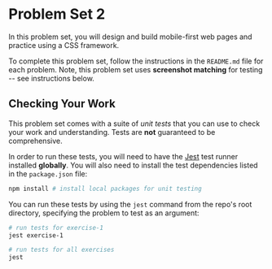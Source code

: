 # Problem Set 2

In this problem set, you will design and build mobile-first web pages and practice using a CSS framework.

To complete this problem set, follow the instructions in the `README.md` file for each problem. Note, this problem set uses **screenshot matching** for testing -- see instructions below.

## Checking Your Work
This problem set comes with a suite of _unit tests_ that you can use to check your work and understanding. Tests are **not** guaranteed to be comprehensive.

In order to run these tests, you will need to have the [Jest](https://facebook.github.io/jest/) test runner installed **globally**. You will also need to install the test dependencies listed in the `package.json` file:

```bash
npm install # install local packages for unit testing
```

You can run these tests by using the `jest` command from the repo's root directory, specifying the problem to test as an argument:

```bash
# run tests for exercise-1
jest exercise-1

# run tests for all exercises
jest
```
